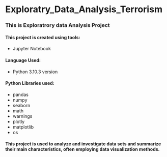 # Exploratry_Data_Analysis_Terrorism
### This is Exploratrory data Analysis Project
#### This project is created using tools:
- Jupyter Notebook
#### Language Used:
- Python 3.10.3 version
#### Python Libraries used:
- pandas
- numpy
- seaborn
- math
- warnings
- plotly
- matplotlib
- os
#### This project is used to analyze and investigate data sets and summarize their main characteristics, often employing data visualization methods.
